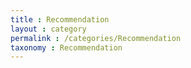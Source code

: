 ```yaml
---
title : Recommendation
layout : category
permalink : /categories/Recommendation
taxonomy : Recommendation
---
```

